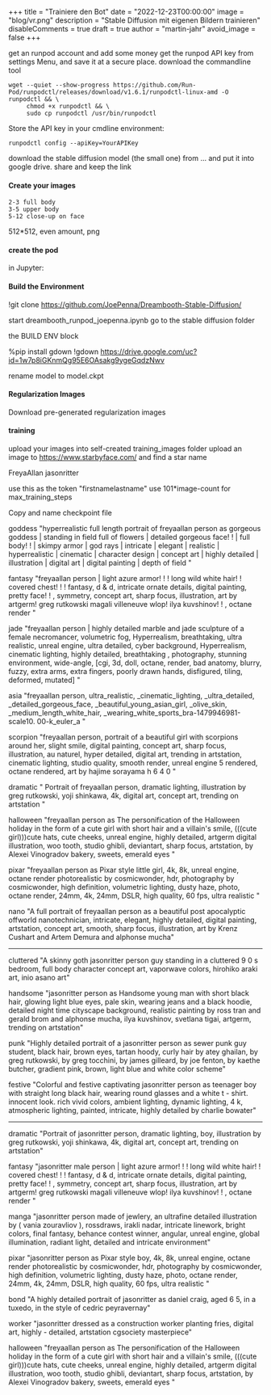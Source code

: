 +++
title = "Trainiere den Bot"
date = "2022-12-23T00:00:00"
image = "blog/vr.png"
description = "Stable Diffusion mit eigenen Bildern trainieren"
disableComments = true
draft = true
author = "martin-jahr"
avoid_image = false
+++

get an runpod account and add some money
get the runpod API key from settings Menu, and save it at a secure place.
download the commandline tool 

```
wget --quiet --show-progress https://github.com/Run-Pod/runpodctl/releases/download/v1.6.1/runpodctl-linux-amd -O runpodctl && \
     chmod +x runpodctl && \
     sudo cp runpodctl /usr/bin/runpodctl
```

Store the API key in your cmdline environment:

```
runpodctl config --apiKey=YourAPIKey
```

download the stable diffusion model (the small one) from ...
and put it into google drive. share and keep the link

#### Create your images


    2-3 full body
    3-5 upper body
    5-12 close-up on face

512*512, even amount, png

#### create the pod 


in Jupyter:
#### Build the Environment

!git clone https://github.com/JoePenna/Dreambooth-Stable-Diffusion/

start dreambooth_runpod_joepenna.ipynb
go to the stable diffusion folder

the BUILD ENV block


%pip install gdown 
!gdown https://drive.google.com/uc?id=1w7p8iGKnmQg95E6OAsakg9ygeGqdzNwv

rename model to model.ckpt

#### Regularization Images
Download pre-generated regularization images

#### training
upload your images into self-created training_images folder
upload an image to https://www.starbyface.com/ and find a star name

FreyaAllan
jasonritter

use this as the token "firstnamelastname"
use 101*image-count for max_training_steps


Copy and name checkpoint file



goddess
"hyperrealistic full length portrait of freyaallan person as gorgeous goddess | standing in field full of flowers | detailed gorgeous face! ! | full body! ! | skimpy armor | god rays | intricate | elegant | realistic | hyperrealistic | cinematic | character design | concept art | highly detailed | illustration | digital art | digital painting | depth of field "

fantasy
"freyaallan person | light azure armor! ! ! long wild white hair! ! covered chest! ! ! fantasy, d & d, intricate ornate details, digital painting, pretty face! ! , symmetry, concept art, sharp focus, illustration, art by artgerm! greg rutkowski magali villeneuve wlop! ilya kuvshinov! ! , octane render "

jade
"freyaallan person |  highly detailed marble and jade sculpture of a female necromancer, volumetric fog, Hyperrealism, breathtaking, ultra realistic, unreal engine, ultra detailed, cyber background, Hyperrealism, cinematic lighting, highly detailed, breathtaking , photography, stunning environment, wide-angle, [cgi, 3d, doll, octane, render, bad anatomy, blurry, fuzzy, extra arms, extra fingers, poorly drawn hands, disfigured, tiling, deformed, mutated] "


asia
"freyaallan person, ultra_realistic, _cinematic_lighting, _ultra_detailed, _detailed_gorgeous_face, _beautiful_young_asian_girl, _olive_skin, _medium_length_white_hair, _wearing_white_sports_bra-1479946981-scale10. 00-k_euler_a "


scorpion
 "freyaallan person, portrait of a beautiful girl with scorpions around her, slight smile, digital painting, concept art, sharp focus, illustration, au naturel, hyper detailed, digital art, trending in artstation, cinematic lighting, studio quality, smooth render, unreal engine 5 rendered, octane rendered, art by hajime sorayama h 6 4 0 "


dramatic
" Portrait of freyaallan person, dramatic lighting, illustration by greg rutkowski, yoji shinkawa, 4k, digital art, concept art, trending on artstation "

halloween
"freyaallan person as The personification of the Halloween holiday in the form of a cute girl with short hair and a villain's smile, (((cute girl)))cute hats, cute cheeks, unreal engine, highly detailed, artgerm digital illustration, woo tooth, studio ghibli, deviantart, sharp focus, artstation, by Alexei Vinogradov bakery, sweets, emerald eyes "

pixar
 "freyaallan person as Pixar style little girl, 4k, 8k, unreal engine, octane render photorealistic by cosmicwonder, hdr, photography by cosmicwonder, high definition, volumetric lighting, dusty haze, photo, octane render, 24mm, 4k, 24mm, DSLR, high quality, 60 fps, ultra realistic "

nano
 "A full portrait of freyaallan person as a beautiful post apocalyptic offworld nanotechnician, intricate, elegant, highly detailed, digital painting, artstation, concept art, smooth, sharp focus, illustration, art by Krenz Cushart and Artem Demura and alphonse mucha" 

---

cluttered
"A skinny goth jasonritter person guy standing in a cluttered 9 0 s bedroom, full body character concept art, vaporwave colors, hirohiko araki art, inio asano art"

handsome
"jasonritter person as Handsome young man with short black hair, glowing light blue eyes, pale skin, wearing jeans and a black hoodie, detailed night time cityscape background, realistic painting by ross tran and gerald brom and alphonse mucha, ilya kuvshinov, svetlana tigai, artgerm, trending on artstation"

punk
"Highly detailed portrait of a jasonritter person as sewer punk guy student, black hair, brown eyes, tartan hoody, curly hair by atey ghailan, by greg rutkowski, by greg tocchini, by james gilleard, by joe fenton, by kaethe butcher, gradient pink, brown, light blue and white color scheme"

festive
"Colorful and festive captivating jasonritter person as teenager boy with straight long black hair, wearing round glasses and a white t - shirt. innocent look. rich vivid colors, ambient lighting, dynamic lighting, 4 k, atmospheric lighting, painted, intricate, highly detailed by charlie bowater"

-----
dramatic
"Portrait of jasonritter person, dramatic lighting, boy, illustration by greg rutkowski, yoji shinkawa, 4k, digital art, concept art, trending on artstation"

fantasy
"jasonritter male person | light azure armor! ! ! long wild white hair! ! covered chest! ! ! fantasy, d & d, intricate ornate details, digital painting, pretty face! ! , symmetry, concept art, sharp focus, illustration, art by artgerm! greg rutkowski magali villeneuve wlop! ilya kuvshinov! ! , octane render "

manga
"jasonritter person made of jewlery, an ultrafine detailed illustration by ( vania zouravliov ), rossdraws, irakli nadar, intricate linework, bright colors, final fantasy, behance contest winner, angular, unreal engine, global illumination, radiant light, detailed and intricate environment"


pixar
 "jasonritter person as Pixar style boy, 4k, 8k, unreal engine, octane render photorealistic by cosmicwonder, hdr, photography by cosmicwonder, high definition, volumetric lighting, dusty haze, photo, octane render, 24mm, 4k, 24mm, DSLR, high quality, 60 fps, ultra realistic "

 bond
 "A highly detailed portrait of jasonritter as daniel craig, aged 6 5, in a tuxedo, in the style of cedric peyravernay"

 worker
 "jasonritter dressed as a construction worker planting fries, digital art, highly - detailed, artstation cgsociety masterpiece"

 halloween
"freyaallan person as The personification of the Halloween holiday in the form of a cute girl with short hair and a villain's smile, (((cute girl)))cute hats, cute cheeks, unreal engine, highly detailed, artgerm digital illustration, woo tooth, studio ghibli, deviantart, sharp focus, artstation, by Alexei Vinogradov bakery, sweets, emerald eyes "